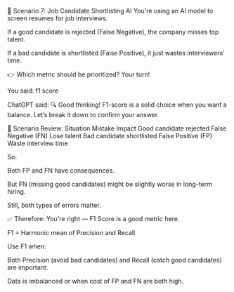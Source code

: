 🔢 Scenario 7: Job Candidate Shortlisting AI
You're using an AI model to screen resumes for job interviews.

If a good candidate is rejected (False Negative), the company misses top talent.

If a bad candidate is shortlisted (False Positive), it just wastes interviewers’ time.

👉 Which metric should be prioritized?
Your turn!







You said:
f1 score


ChatGPT said:
🔍 Good thinking! F1-score is a solid choice when you want a balance.
Let’s break it down to confirm your answer.

🔁 Scenario Review:
Situation	Mistake	Impact
Good candidate rejected	False Negative (FN)	Lose talent
Bad candidate shortlisted	False Positive (FP)	Waste interview time

So:

Both FP and FN have consequences.

But FN (missing good candidates) might be slightly worse in long-term hiring.

Still, both types of errors matter.

✅ Therefore:
You're right — F1 Score is a good metric here.

F1 = Harmonic mean of Precision and Recall

Use F1 when:

Both Precision (avoid bad candidates) and Recall (catch good candidates) are important.

Data is imbalanced or when cost of FP and FN are both high.

